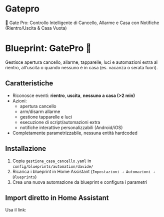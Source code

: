 # Gatepro
🏡 Gate Pro: Controllo Intelligente di Cancello, Allarme e Casa con Notifiche (Rientro/Uscita &amp; Casa Vuota)
# Blueprint: GatePro 🚪

Gestisce apertura cancello, allarme, tapparelle, luci e automazioni extra
al rientro, all'uscita o quando nessuno è in casa (es. vacanza o serata fuori).

## Caratteristiche
- Riconosce eventi: **rientro**, **uscita**, **nessuno a casa (>2 min)**
- Azioni:
  - apertura cancello
  - arm/disarm allarme
  - gestione tapparelle e luci
  - esecuzione di script/automazioni extra
  - notifiche interattive personalizzabili (Android/iOS)
- Completamente parametrizzabile, nessuna entità hardcoded

## Installazione
1. Copia `gestione_casa_cancello.yaml` in 
   `config/blueprints/automation/davide/`
2. Ricarica i blueprint in Home Assistant (`Impostazioni → Automazioni → Blueprints`)
3. Crea una nuova automazione da blueprint e configura i parametri

## Import diretto in Home Assistant
Usa il link:
